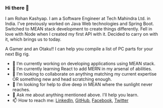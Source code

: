 ### Hi there 👋

I am Rohan Kashyap. I am a Software Engineer at Tech Mahindra Ltd. in India. I've previously worked on Java Web technologies and Spring Boot. Switched to MEAN stack development to create things differently. Fell in love with Node when I created my first API with it. Decided to carry on with it, which brings us to today.

A Gamer and an Otaku!! I can help you compile a list of PC parts for your next Big rig.  

- 🔭 I’m currently working on developing applications using MEAN stack.
- 🌱 I’m currently learning React to add MERN in my arsenal of abilities.
- 👯 I’m looking to collaborate on anything matching my current expertise OR something new and head scratching enough.
- 🤔 I’m looking for help to dive deep in MEAN where the sunlight never reaches.
- 💬 Ask me about anything mentioned above. I'll help you learn.
- 📫 How to reach me: [LinkedIn](https://www.linkedin.com/in/rhnkashyap), [GitHub](https://github.com/rhnkashyap), [Facebook](https://www.facebook.com/rhnkashyap), [Twitter](https://twitter.com/rhnkashyap)
